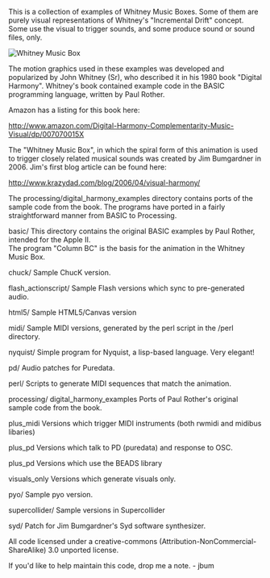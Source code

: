 This is a collection of examples of Whitney Music Boxes.  Some of them are purely visual 
representations of Whitney's "Incremental Drift" concept.  Some use the visual to trigger sounds, and
some produce sound or sound files, only.

![Whitney Music Box](http://i.imgur.com/cLuvR.gif "Whitney Music Box")

The motion graphics used in these examples was developed and popularized by John Whitney (Sr), who 
described it in his 1980 book "Digital Harmony". Whitney's book contained example code in the BASIC 
programming language, written by Paul Rother.

Amazon has a listing for this book here: 

http://www.amazon.com/Digital-Harmony-Complementarity-Music-Visual/dp/007070015X

The "Whitney Music Box", in which the spiral form of this animation is used to trigger closely 
related musical sounds was created by Jim Bumgardner in 2006. Jim's first blog article can be found here: 

http://www.krazydad.com/blog/2006/04/visual-harmony/

The processing/digital_harmony_examples directory contains ports of the sample code from
the book.  The programs have ported in a fairly straightforward manner from BASIC to
Processing.

basic/
  This directory contains the original BASIC examples by Paul Rother, intended for the Apple II.  
  The program "Column BC" is the basis for the animation in the Whitney Music Box.
  
chuck/
  Sample ChucK version.

flash_actionscript/
  Sample Flash versions which sync to pre-generated audio.

html5/
  Sample HTML5/Canvas version
  
midi/
  Sample MIDI versions, generated by the perl script in the /perl directory.
  
nyquist/
  Simple program for Nyquist, a lisp-based language. Very elegant!
  
pd/
  Audio patches for Puredata.

perl/
  Scripts to generate MIDI sequences that match the animation.
  
processing/
  digital_harmony_examples
    Ports of Paul Rother's original sample code from the book.

  plus_midi
    Versions which trigger MIDI instruments (both rwmidi and midibus libaries)

  plus_pd
    Versions which talk to PD (puredata) and response to OSC.

  plus_pd
    Versions which use the BEADS library

  visuals_only
    Versions which generate visuals only.

pyo/
  Sample pyo version.

supercollider/
  Sample versions in Supercollider

syd/
  Patch for Jim Bumgardner's Syd software synthesizer.

All code licensed under a creative-commons (Attribution-NonCommercial-ShareAlike) 3.0 unported license.

If you'd like to help maintain this code, drop me a note. - jbum
